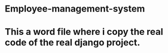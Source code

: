 # Employee-management-system
# This a word file where i copy the real code of the real django project.

